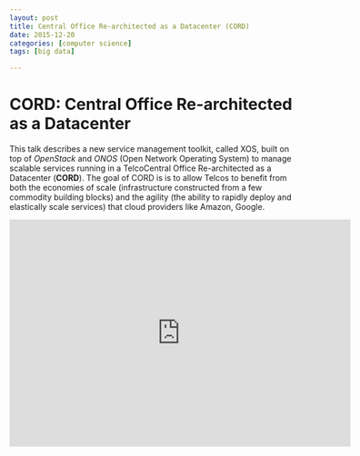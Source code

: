 ```yaml
---
layout: post
title: Central Office Re-architected as a Datacenter (CORD)
date: 2015-12-20
categories: [computer science]
tags: [big data]

---
```


# CORD: Central Office Re-architected as a Datacenter

This talk describes a new service management toolkit, called XOS, built on top of *OpenStack* and *ONOS* (Open Network Operating System) to manage scalable services running in a TelcoCentral Office Re-architected as a Datacenter (**CORD**). The goal of CORD is is to allow Telcos to benefit from both the economies of scale (infrastructure constructed from a few commodity building blocks) and the agility (the ability to rapidly deploy and elastically scale services) that cloud providers like Amazon, Google.

<iframe width="600" height="400" src="https://www.youtube.com/embed/dTJm3nC5m_M" frameborder="0" allowfullscreen></iframe>